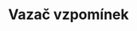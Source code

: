 ---
layout: review.njk
title: Vazač vzpomínek
citation: Bridget COLLINS - Vazač vzpomínek, JOTA, Brno 2021.
perex: Restaurátorka knih pátrá po původu záhadného svazku i po identitě svého zákazníka.
src: /images/docasny.JPG
alt: Obálka knihy Vazač vzpomínek
quote: V ideálním světě by tady byl úryvek z knihy
no: s. 29
tags: recenze
---